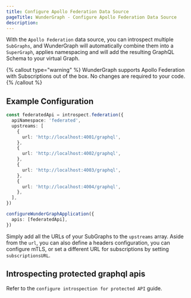 ```yaml
---
title: Configure Apollo Federation Data Source
pageTitle: WunderGraph - Configure Apollo Federation Data Source
description:
---
```


With the `Apollo Federation` data source,
you can introspect multiple `SubGraphs`,
and WunderGraph will automatically combine them into a `SuperGraph`,
applies namespacing and will add the resulting GraphQL Schema to your virtual Graph.

{% callout type="warning" %}
WunderGraph supports Apollo Federation with Subscriptions out of the box.
No changes are required to your code.
{% /callout %}

## Example Configuration

```typescript
const federatedApi = introspect.federation({
  apiNamespace: 'federated',
  upstreams: [
    {
      url: 'http://localhost:4001/graphql',
    },
    {
      url: 'http://localhost:4002/graphql',
    },
    {
      url: 'http://localhost:4003/graphql',
    },
    {
      url: 'http://localhost:4004/graphql',
    },
  ],
})

configureWunderGraphApplication({
  apis: [federatedApi],
})
```

Simply add all the URLs of your SubGraphs to the `upstreams` array.
Aside from the `url`, you can also define a headers configuration,
you can configure mTLS,
or set a different URL for subscriptions by setting `subscriptionsURL`.

## Introspecting protected graphql apis

Refer to the `configure introspection for protected API` guide.

